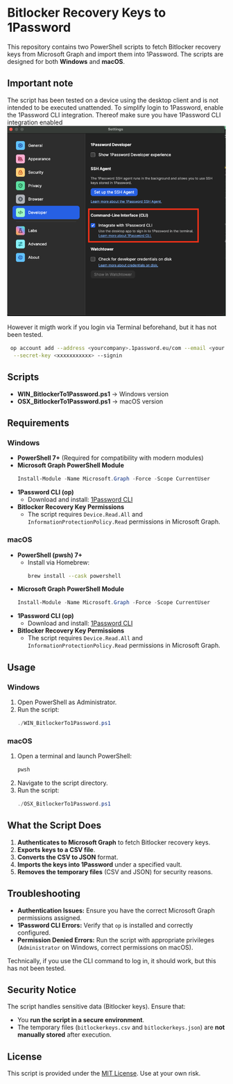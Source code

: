 # Bitlocker Recovery Keys to 1Password

This repository contains two PowerShell scripts to fetch Bitlocker recovery keys from Microsoft Graph and import them into 1Password. The scripts are designed for both **Windows** and **macOS**.

## Important note
The script has been tested on a device using the desktop client and is not intended to be executed unattended. To simplify login to 1Password, enable the 1Password CLI integration.
Thereof make sure you have 1Password CLI integration enabled
![1Password settings](Readme-Files/1PasswordCLIInt.png)


However it migth work if you login via Terminal beforehand, but it has not been tested.
```sh
 op account add --address <yourcompany>.1password.eu/com --email <your.email@domain.com> \
  --secret-key <xxxxxxxxxxx> --signin
  ```



## Scripts
- **WIN_BitlockerTo1Password.ps1** → Windows version
- **OSX_BitlockerTo1Password.ps1** → macOS version

## Requirements
### Windows
- **PowerShell 7+** (Required for compatibility with modern modules)
- **Microsoft Graph PowerShell Module**
  ```powershell
  Install-Module -Name Microsoft.Graph -Force -Scope CurrentUser
  ```
- **1Password CLI (op)**
  - Download and install: [1Password CLI](https://developer.1password.com/docs/cli/get-started/)
- **Bitlocker Recovery Key Permissions**
  - The script requires `Device.Read.All` and `InformationProtectionPolicy.Read` permissions in Microsoft Graph.

### macOS
- **PowerShell (pwsh) 7+**
  - Install via Homebrew:
    ```sh
    brew install --cask powershell
    ```
- **Microsoft Graph PowerShell Module**
  ```powershell
  Install-Module -Name Microsoft.Graph -Force -Scope CurrentUser
  ```
- **1Password CLI (op)**
  - Download and install: [1Password CLI](https://developer.1password.com/docs/cli/get-started/)
- **Bitlocker Recovery Key Permissions**
  - The script requires `Device.Read.All` and `InformationProtectionPolicy.Read` permissions in Microsoft Graph.

## Usage
### Windows
1. Open PowerShell as Administrator.
2. Run the script:
   ```powershell
   ./WIN_BitlockerTo1Password.ps1
   ```

### macOS
1. Open a terminal and launch PowerShell:
   ```sh
   pwsh
   ```
2. Navigate to the script directory.
3. Run the script:
   ```powershell
   ./OSX_BitlockerTo1Password.ps1
   ```

## What the Script Does
1. **Authenticates to Microsoft Graph** to fetch Bitlocker recovery keys.
2. **Exports keys to a CSV file**.
3. **Converts the CSV to JSON** format.
4. **Imports the keys into 1Password** under a specified vault.
5. **Removes the temporary files** (CSV and JSON) for security reasons.

## Troubleshooting
- **Authentication Issues:** Ensure you have the correct Microsoft Graph permissions assigned.
- **1Password CLI Errors:** Verify that `op` is installed and correctly configured.
- **Permission Denied Errors:** Run the script with appropriate privileges (`Administrator` on Windows, correct permissions on macOS).

Technically, if you use the CLI command to log in, it should work, but this has not been tested.

## Security Notice
The script handles sensitive data (Bitlocker keys). Ensure that:
- You **run the script in a secure environment**.
- The temporary files (`bitlockerkeys.csv` and `bitlockerkeys.json`) are **not manually stored** after execution.

## License
This script is provided under the [MIT License](LICENSE). Use at your own risk.